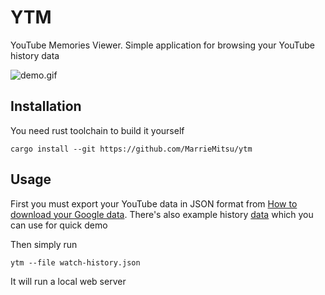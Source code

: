 # YTM

YouTube Memories Viewer. Simple application for browsing your YouTube history data

![demo.gif](/assets/demo.gif)

## Installation

You need rust toolchain to build it yourself

```shell
cargo install --git https://github.com/MarrieMitsu/ytm
```

## Usage

First you must export your YouTube data in JSON format from [How to download your Google data](https://support.google.com/accounts/answer/3024190?hl=en). There's also example history [data](./data) which you can use for quick demo

Then simply run

```shell
ytm --file watch-history.json
```

It will run a local web server
